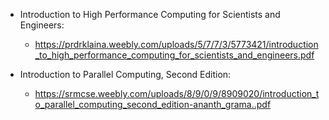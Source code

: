 - Introduction to High Performance Computing for Scientists and Engineers:
  - https://prdrklaina.weebly.com/uploads/5/7/7/3/5773421/introduction_to_high_performance_computing_for_scientists_and_engineers.pdf

- Introduction to Parallel Computing, Second Edition:
  - https://srmcse.weebly.com/uploads/8/9/0/9/8909020/introduction_to_parallel_computing_second_edition-ananth_grama..pdf